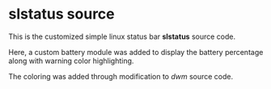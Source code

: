 # slstatus source #
This is the customized simple linux status bar **slstatus** source code.

Here, a custom battery module was added to display the
battery percentage along with warning color highlighting.

The coloring was added through modification to *dwm* source code.
